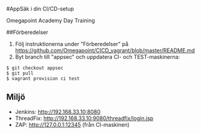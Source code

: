 #AppSäk i din CI/CD-setup

Omegapoint Academy Day Training

##Förberedelser

1. Följ instruktionerna under "Förberedelser" på https://github.com/Omegapoint/CICD_vagrant/blob/master/README.md
2. Byt branch till "appsec" och uppdatera CI- och TEST-maskinerna:

```
$ git checkout appsec
$ git pull
$ vagrant provision ci test
```

## Miljö
* Jenkins: http://192.168.33.10:8080
* ThreadFix: http://192.168.33.10:9080/threadfix/login.jsp
* ZAP: http://127.0.0.1:12345 (från CI-maskinen)
